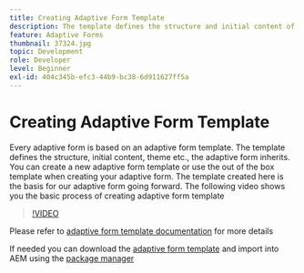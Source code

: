 ```yaml
---
title: Creating Adaptive Form Template
description: The template defines the structure and initial content of the Adaptive Form.
feature: Adaptive Forms
thumbnail: 37324.jpg
topic: Development
role: Developer
level: Beginner
exl-id: 404c345b-efc3-44b9-bc38-6d911627ff5a
---
```

# Creating Adaptive Form Template

Every adaptive form is based on an adaptive form template. The template defines the structure, initial content, theme etc., the adaptive form inherits. You can create a new adaptive form template or use the out of the box template when creating your adaptive form.
The template created here is the basis for our adaptive form going forward.
The following video shows you the basic process of creating adaptive form template

>[!VIDEO](https://video.tv.adobe.com/v/37324/quality=9)

Please refer to [adaptive form template documentation](https://experienceleague.adobe.com/docs/experience-manager-65/forms/adaptive-forms-advanced-authoring/template-editor.html) for more details  

If needed you can download the [adaptive form template](assets/peak-application-template.zip) and import into AEM using the [package manager](http://localhost:4502/crx/packmgr/index.jsp)
